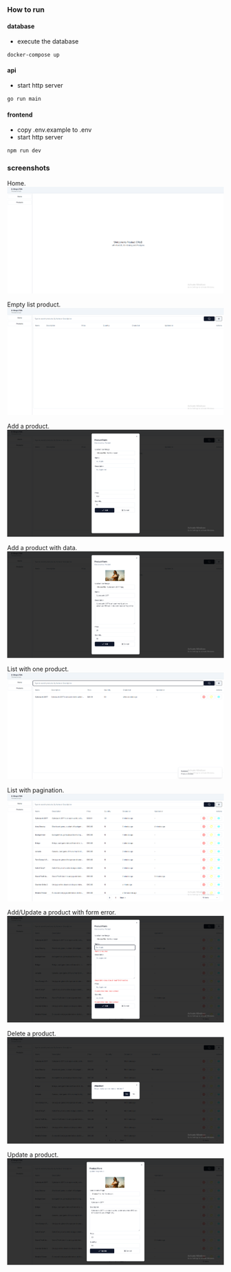 ### How to run
#### database
- execute the database
```
docker-compose up
```

#### api
- start http server
```bash
go run main
```

#### frontend
- copy .env.example to .env
- start http server
```
npm run dev
```

### screenshots

Home.
![Home](./docs/imgs/home.png)

Empty list product.
![Empty list product](./docs/imgs/empty-products.png)

Add a product.
![Add a product](./docs/imgs/add-product.png)

Add a product with data.
![Add a product with data](./docs/imgs/add-product-with-data.png)

List with one product.
![List with one product](./docs/imgs/products-list-one-item.png)

List with pagination.
![List with pagination](./docs/imgs/products-list-with-pagination.png)

Add/Update a product with form error.
![Add/Update a product with form error](./docs/imgs/form-error.png)

Delete a product.
![Delete a product](./docs/imgs/delete-product.png)

Update a product.
![Update a product](./docs/imgs/update-product.png)
